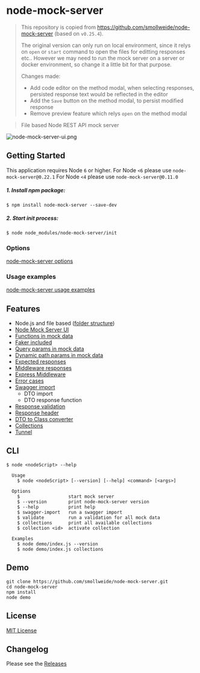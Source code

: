 # node-mock-server


> This repository is copied from https://github.com/smollweide/node-mock-server (based on `v0.25.4`).
>
> The original version can only run on local environment, since it relys on `open` or `start` command to open the files for editting responses etc.. However we may need to run the mock server on a server or docker environment, so change it a little bit for that purpose.
> 
> Changes made:
> * Add code editor on the method modal, when selecting responses, persisted response text would be reflected in the editor
> * Add the `Save` button on the method modal, to persist modified response
> * Remove preview feature which relys `open` on the method modal


> File based Node REST API mock server

![node-mock-server-ui.png](https://cloud.githubusercontent.com/assets/2912007/26034363/c509d2c2-38bb-11e7-9175-4a151f7a550f.jpg)

## Getting Started

This application requires Node `6` or higher.
For Node `<6` please use `node-mock-server@0.22.1`
For Node `<4` please use `node-mock-server@0.11.0`

##### 1. Install npm package:

```
$ npm install node-mock-server --save-dev
```

##### 2. Start init process:

```
$ node node_modules/node-mock-server/init
```

### Options

[node-mock-server options](/doc/readme-options.md)

### Usage examples

[node-mock-server usage examples](/doc/readme-usage-examples.md)

## Features

-   Node.js and file based ([folder structure](/doc/readme-folder-structure.md))
-   [Node Mock Server UI](/doc/readme-ui-documentation.md)
-   [Functions in mock data](/doc/readme-mock-functions.md)
-   [Faker included](/doc/readme-faker.md)
-   [Query params in mock data](/doc/readme-query-params.md)
-   [Dynamic path params in mock data](/doc/readme-path-params.md)
-   [Expected responses](/doc/readme-expected-response.md)
-   [Middleware responses](/doc/readme-middleware.md)
-   [Express Middleware](/doc/readme-express-middleware.md)
-   [Error cases](/doc/readme-expected-response.md)
-   [Swagger import](/doc/readme-swagger-import.md)
    -   DTO import
    -   DTO response function
-   [Response validation](/doc/readme-response-validation.md)
-   [Response header](/doc/readme-response-header.md)
-   [DTO to Class converter](/doc/readme-dto-2-class.md)
-   [Collections](/doc/readme-collections.md)
-   [Tunnel](/doc/readme-tunnel.md)

## CLI

```
$ node <nodeScript> --help

  Usage
    $ node <nodeScript> [--version] [--help] <command> [<args>]

  Options
    $                  start mock server
    $ --version        print node-mock-server version
    $ --help           print help
    $ swagger-import   run a swagger import
    $ validate         run a validation for all mock data
    $ collections      print all available collections
    $ collection <id>  activate collection

  Examples
    $ node demo/index.js --version
    $ node demo/index.js collections
```

## Demo

```shell
git clone https://github.com/smollweide/node-mock-server.git
cd node-mock-server
npm install
node demo
```

## License

[MIT License](https://github.com/smollweide/node-mock-server/blob/master/LICENSE)

## Changelog

Please see the [Releases](https://github.com/smollweide/node-mock-server/releases)
